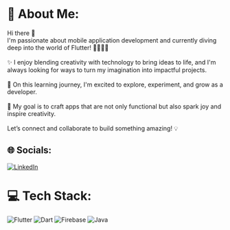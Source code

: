 # 💫 About Me:
Hi there 👋<br>I'm passionate about mobile application development and currently diving deep into the world of Flutter! 👩🏻‍💻💙<br><br>✨ I enjoy blending creativity with technology to bring ideas to life, and I'm always looking for ways to turn my imagination into  impactful projects.<br><br>🔮 On this learning journey, I'm excited to explore, experiment, and grow as a developer.<br>     <br>🌸 My goal is to craft apps that are not only functional but also spark joy and inspire creativity.<br><br>Let’s connect and collaborate to build something amazing! 💡


## 🌐 Socials:
[![LinkedIn](https://img.shields.io/badge/LinkedIn-%230077B5.svg?logo=linkedin&logoColor=white)](https://linkedin.com/in/https://www.linkedin.com/in/reem-ezzat-293934304/) 

# 💻 Tech Stack:
![Flutter](https://img.shields.io/badge/flutter-%2302569B.svg?style=for-the-badge&logo=flutter&logoColor=white) 
![Dart](https://img.shields.io/badge/dart-%230175C2.svg?style=for-the-badge&logo=dart&logoColor=white) 
![Firebase](https://img.shields.io/badge/firebase-a08021?style=for-the-badge&logo=firebase&logoColor=ffcd34) 
![Java](https://img.shields.io/badge/java-%23ED8B00.svg?style=for-the-badge&logo=openjdk&logoColor=white)
